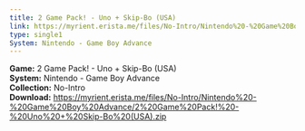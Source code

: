 ```yaml
---
title: 2 Game Pack! - Uno + Skip-Bo (USA)
link: https://myrient.erista.me/files/No-Intro/Nintendo%20-%20Game%20Boy%20Advance/2%20Game%20Pack!%20-%20Uno%20+%20Skip-Bo%20(USA).zip
type: single1
System: Nintendo - Game Boy Advance
---
```

<b>Game:</b> 2 Game Pack! - Uno + Skip-Bo (USA)<br>
<b>System:</b> Nintendo - Game Boy Advance<br>
<b>Collection:</b> No-Intro<br>
<b>Download:</b> https://myrient.erista.me/files/No-Intro/Nintendo%20-%20Game%20Boy%20Advance/2%20Game%20Pack!%20-%20Uno%20+%20Skip-Bo%20(USA).zip